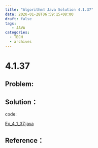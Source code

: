 ```yaml
---
title: "Algorithm4 Java Solution 4.1.37"
date: 2020-01-28T06:59:15+08:00
draft: false
tags:
   - JAVA
categories:
  - TECH
  - archives
---
```



# 4.1.37

## Problem:


## Solution：

code:

[Ex_4_1_37.java](./Ex_4_1_37.java)


## Reference：


